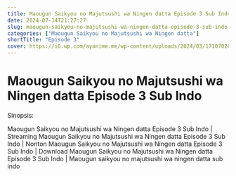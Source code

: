 ```yaml
---
title: Maougun Saikyou no Majutsushi wa Ningen datta Episode 3 Sub Indo
date: 2024-07-14T21:27:27
slug: maougun-saikyou-no-majutsushi-wa-ningen-datta-episode-3-sub-indo
categories: ["Maougun Saikyou no Majutsushi wa Ningen datta"]
shortTitle: "Episode 3"
cover: https://i0.wp.com/ayanime.me/wp-content/uploads/2024/03/1710702878-4116-142013.jpg
---
```


# Maougun Saikyou no Majutsushi wa Ningen datta Episode 3 Sub Indo

<iframe-loader iframe-src1="https://play.ayanime.me/include/fluidplayer/fluidplayer.php?VideoSrc1=https%3A%2F%2Fdrive.google.com%2Ffile%2Fd%2F1XfYySXHOTKazRvXdVGYmAv92Gve86mYe%2Fview%3Fusp%3Ddrive_link&VideoType1=video%2Fmp4&VideoQuality1=480p&VideoSrc2=https%3A%2F%2Fdrive.google.com%2Ffile%2Fd%2F1ebmWR-NhQ7bESj_bqIIra8lumi3uRDlB%2Fview%3Fusp%3Ddrive_link&VideoType2=video%2Fmp4&VideoQuality2=720p&VideoSrc3=https%3A%2F%2Fdrive.google.com%2Ffile%2Fd%2F1EFFvtNouBBjzLuoVC1gQ9BRMe7VDqzAU%2Fview%3Fusp%3Ddrive_link&VideoType3=video%2Fmp4&VideoQuality3=1080p&VideoSrc4=&VideoType4=&VideoQuality4=&VideoPoster=&VideoTrack1=&kind1=&srclang1=&label1=&default1=&VideoTrack2=&kind2=&srclang2=&label2=&default2=&player=fluid+player&server=Drive+API&api=&width=100%25&height=900px" iframe-src2="https://drive.google.com/file/d/1EFFvtNouBBjzLuoVC1gQ9BRMe7VDqzAU/preview"></iframe-loader>

Sinopsis:
<p>Maougun Saikyou no Majutsushi wa Ningen datta Episode 3 Sub Indo | Streaming Maougun Saikyou no Majutsushi wa Ningen datta Episode 3 Sub Indo | Nonton Maougun Saikyou no Majutsushi wa Ningen datta Episode 3 Sub Indo | Download Maougun Saikyou no Majutsushi wa Ningen datta Episode 3 Sub Indo | Maougun saikyou no majutsushi wa ningen datta sub indo</p>


